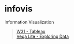 # infovis
Information Visualization
>[W31 - Tableau](https://hmreumann.github.io/infovis/)<br>
>[Vega Lite - Exploring Data](https://hmreumann.github.io/infovis/exploring-data/)
